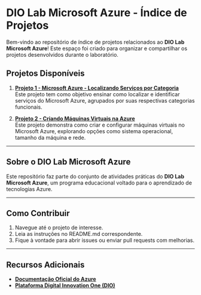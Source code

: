 # DIO Lab Microsoft Azure - Índice de Projetos

Bem-vindo ao repositório de índice de projetos relacionados ao **DIO Lab Microsoft Azure**! Este espaço foi criado para organizar e compartilhar os projetos desenvolvidos durante o laboratório.

## Projetos Disponíveis

1. [**Projeto 1 - Microsoft Azure - Localizando Serviços por Categoria**](./projeto1/README.md)  
   Este projeto tem como objetivo ensinar como localizar e identificar serviços do Microsoft Azure, agrupados por suas respectivas categorias funcionais.

2. [**Projeto 2 - Criando Máquinas Virtuais na Azure**](./projeto2/README.md)  
   Este projeto demonstra como criar e configurar máquinas virtuais no Microsoft Azure, explorando opções como sistema operacional, tamanho da máquina e rede.

---

## Sobre o DIO Lab Microsoft Azure
Este repositório faz parte do conjunto de atividades práticas do **DIO Lab Microsoft Azure**, um programa educacional voltado para o aprendizado de tecnologias Azure.

---

## Como Contribuir

1. Navegue até o projeto de interesse.
2. Leia as instruções no README.md correspondente.
3. Fique à vontade para abrir issues ou enviar pull requests com melhorias.

---

## Recursos Adicionais

- [**Documentação Oficial do Azure**](https://learn.microsoft.com/azure/)
- [**Plataforma Digital Innovation One (DIO)**](https://www.dio.me/)
